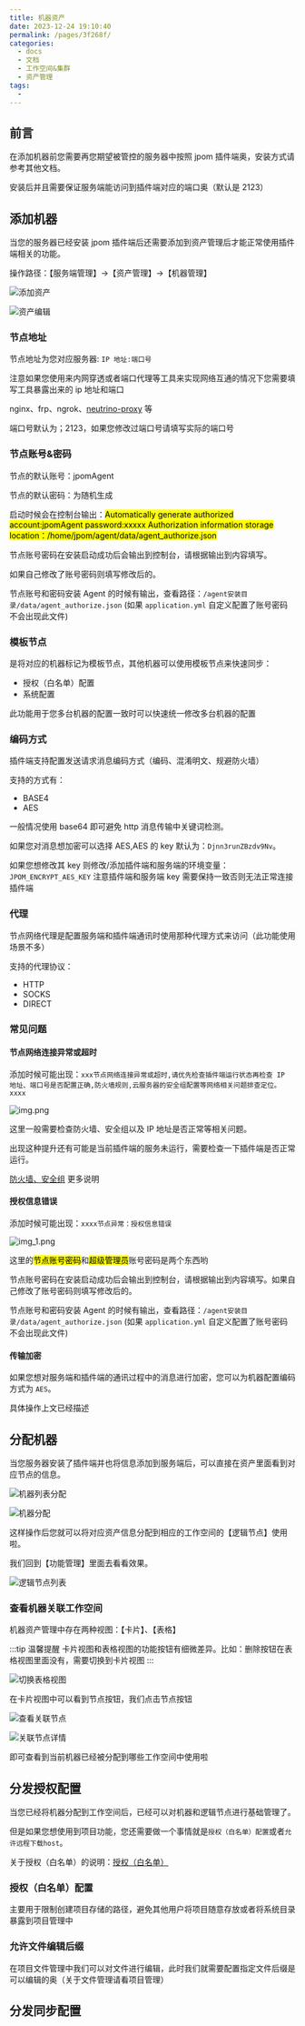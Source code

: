 ```yaml
---
title: 机器资产
date: 2023-12-24 19:10:40
permalink: /pages/3f268f/
categories:
  - docs
  - 文档
  - 工作空间&集群
  - 资产管理
tags:
  - 
---
```


## 前言

在添加机器前您需要再您期望被管控的服务器中按照 jpom 插件端奥，安装方式请参考其他文档。

安装后并且需要保证服务端能访问到插件端对应的端口奥（默认是 2123）

## 添加机器

当您的服务器已经安装 jpom 插件端后还需要添加到资产管理后才能正常使用插件端相关的功能。

操作路径：【服务端管理】->【资产管理】->【机器管理】

![添加资产](/images/assets/b9124abebd8f4c17613670f02ea9c817.png)

![资产编辑](/images/assets/e7a5b4dde205f72a938ec417b57ab0fb.png)


### 节点地址

节点地址为您对应服务器: `IP 地址:端口号`

注意如果您使用来内网穿透或者端口代理等工具来实现网络互通的情况下您需要填写工具暴露出来的 ip 地址和端口

nginx、frp、ngrok、[neutrino-proxy](https://dromara.gitee.io/neutrino-proxy) 等

端口号默认为；2123，如果您修改过端口号请填写实际的端口号

### 节点账号&密码

节点的默认账号：jpomAgent

节点的默认密码：为随机生成

启动时候会在控制台输出：<mark>Automatically generate authorized account:jpomAgent password:xxxxx Authorization information storage location：/home/jpom/agent/data/agent_authorize.json</mark>

节点账号密码在安装启动成功后会输出到控制台，请根据输出到内容填写。

如果自己修改了账号密码则填写修改后的。

节点账号和密码安装 Agent 的时候有输出，查看路径：`/agent安装目录/data/agent_authorize.json` (如果 `application.yml` 自定义配置了账号密码不会出现此文件)



### 模板节点

是将对应的机器标记为模板节点，其他机器可以使用模板节点来快速同步：

- 授权（白名单）配置
- 系统配置


此功能用于您多台机器的配置一致时可以快速统一修改多台机器的配置

### 编码方式

插件端支持配置发送请求消息编码方式（编码、混淆明文、规避防火墙）

支持的方式有：

- BASE4
- AES

一般情况使用 base64 即可避免 http 消息传输中关键词检测。

如果您对消息想加密可以选择 AES,AES 的 key 默认为：`Djnn3runZBzdv9Nv`。

如果您想修改其 key 则修改/添加插件端和服务端的环境变量：`JPOM_ENCRYPT_AES_KEY` 注意插件端和服务端 key 需要保持一致否则无法正常连接插件端

### 代理

节点网络代理是配置服务端和插件端通讯时使用那种代理方式来访问（此功能使用场景不多）

支持的代理协议：

- HTTP
- SOCKS
- DIRECT

### 常见问题


#### 节点网络连接异常或超时

添加时候可能出现：`xxx节点网络连接异常或超时,请优先检查插件端运行状态再检查 IP 地址、端口号是否配置正确,防火墙规则,云服务器的安全组配置等网络相关问题排查定位。xxxx`

![img.png](/images/tutorial/install/img.png)

这里一般需要检查防火墙、安全组以及 IP 地址是否正常等相关问题。

出现这种提升还有可能是当前插件端的服务未运行，需要检查一下插件端是否正常运行。

[防火墙、安全组](/pages/FQA/proper-noun/#防火墙、安全组) 更多说明

#### 授权信息错误

添加时候可能出现：`xxxx节点异常：授权信息错误`

![img_1.png](/images/tutorial/install/img_1.png)

这里的<mark>节点账号密码</mark>和<mark>超级管理员</mark>账号密码是两个东西哟

节点账号密码在安装启动成功后会输出到控制台，请根据输出到内容填写。如果自己修改了账号密码则填写修改后的。

节点账号和密码安装 Agent 的时候有输出，查看路径：`/agent安装目录/data/agent_authorize.json` (如果 `application.yml` 自定义配置了账号密码不会出现此文件)

#### 传输加密

如果您想对服务端和插件端的通讯过程中的消息进行加密，您可以为机器配置编码方式为 `AES`。

具体操作上文已经描述



## 分配机器

当您服务器安装了插件端并也将信息添加到服务端后，可以直接在资产里面看到对应节点的信息。

![机器列表分配](/images/assets/31d5506932705733c51feed3b71db5af.png)


![机器分配](/images/assets/c18d198563197365ebabc72a7826348e.png)

这样操作后您就可以将对应资产信息分配到相应的工作空间的【逻辑节点】使用啦。

我们回到【功能管理】里面去看看效果。

![逻辑节点列表](/images/assets/f43821866d901809d9eaff101a6bdae3.png)


### 查看机器关联工作空间

机器资产管理中存在两种视图：【卡片】、【表格】

:::tip 温馨提醒
卡片视图和表格视图的功能按钮有细微差异。比如：删除按钮在表格视图里面没有，需要切换到卡片视图
:::

![切换表格视图](/images/assets/215d536ce63077fcdf883f915601b33f.png)

在卡片视图中可以看到节点按钮，我们点击节点按钮

![查看关联节点](/images/assets/72084bd733e08b51acefa847b918dbdd.png)

![关联节点详情](/images/assets/feb331e9b96f3ac92105c2b36dfc341a.png)

即可查看到当前机器已经被分配到哪些工作空间中使用啦

## 分发授权配置

当您已经将机器分配到工作空间后，已经可以对机器和逻辑节点进行基础管理了。

但是如果您想使用到项目功能，您还需要做一个事情就是`授权（白名单）配置`或者`允许远程下载host`。

关于授权（白名单）的说明：[授权（白名单）](/pages/FQA/proper-noun/#授权（白名单）)

### 授权（白名单）配置

主要用于限制创建项目存储的路径，避免其他用户将项目随意存放或者将系统目录暴露到项目管理中

### 允许文件编辑后缀

在项目文件管理中我们可以对文件进行编辑，此时我们就需要配置指定文件后缀是可以编辑的奥（关于文件管理请看项目管理）

## 分发同步配置